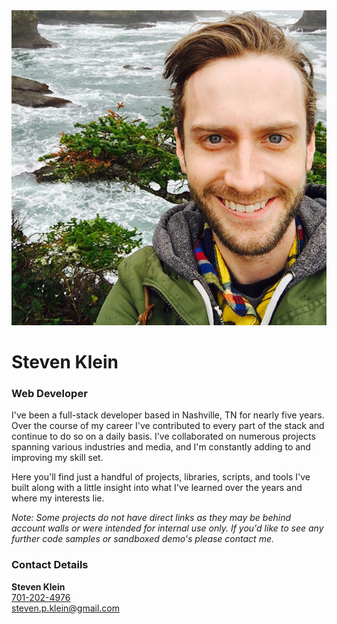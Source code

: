<div id="hero">
    <div class="circle">
        <img src="/assets/images/me.jpg" alt="Steven Klein" />   
    </div>  
    <div class="title">
        <h1>Steven Klein</h1>
        <h3>Web Developer</h3>
    </div>
</div>

I've been a full-stack developer based in Nashville, TN for nearly five years.  Over the course of my career I've contributed to every part of the stack and continue to do so on a daily basis.  I've collaborated on numerous projects spanning various industries and media, and I'm constantly adding to and improving my skill set.

Here you'll find just a handful of projects, libraries, scripts, and tools I've built along with a little insight into what I've learned over the years and where my interests lie.

_Note: Some projects do not have direct links as they may be behind account walls or were intended for internal use only.  If you'd like to see any further code samples or sandboxed demo's please contact me._

### Contact Details
__Steven Klein__  
[701-202-4976](tel:7012024976)  
[steven.p.klein@gmail.com](steven.p.klein@gmail.com)
